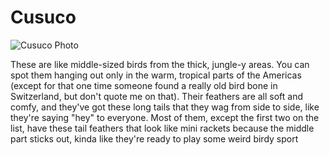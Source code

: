 # Cusuco

![Cusuco Photo](https://upload.wikimedia.org/wikipedia/commons/thumb/4/49/Armadillo2.jpg/1280px-Armadillo2.jpg "Cusuco")


These are like middle-sized birds from the thick, jungle-y areas. 
You can spot them hanging out only in the warm, tropical parts of the Americas (except for that one time someone found a really old bird bone in Switzerland, but don't quote me on that). 
Their feathers are all soft and comfy, and they've got these long tails that they wag from side to side, like they're saying "hey" to everyone. 
Most of them, except the first two on the list, have these tail feathers that look like mini rackets because the middle part sticks out, kinda like they're ready to play some weird birdy sport


